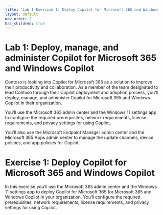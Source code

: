 ```yaml
---
title: 'Lab 1 Exercise 1: Deploy Copilot for Microsoft 365 and Windows Copilot'
layout: default
nav_order: 2
has_children: true
---
```


# Lab 1: Deploy, manage, and administer Copilot for Microsoft 365 and Windows Copilot

Contoso is looking into Copilot for Microsoft 365 as a solution to improve their productivity and collaboration. As a member of the team designated to lead Contoso through their Copilot deployment and adoption process, you'll deploy, manage, and administer Copilot for Microsoft 365 and Windows Copilot in their organization.   

You’ll use the Microsoft 365 admin center and the Windows 11 settings app to configure the required prerequisites, network requirements, license requirements, and privacy settings for using Copilot.   

You’ll also use the Microsoft Endpoint Manager admin center and the Microsoft 365 Apps admin center to manage the update channels, device policies, and app policies for Copilot.

# Exercise 1: Deploy Copilot for Microsoft 365 and Windows Copilot

In this exercise you’ll use the Microsoft 365 admin center and the Windows 11 settings app to deploy Copilot for Microsoft 365 for Microsoft 365 and Windows Copilot in your organization. You’ll configure the required prerequisites, network requirements, license requirements, and privacy settings for using Copilot.
